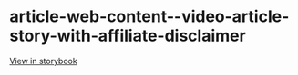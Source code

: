 # article-web-content--video-article-story-with-affiliate-disclaimer

[View in storybook](https://raw.githack.com/Independent-Digital-News-and-Media-Ltd/indy-branch-review/PR-7628-sb/index.html?path=/story/article-web-content--video-article-story-with-affiliate-disclaimer)